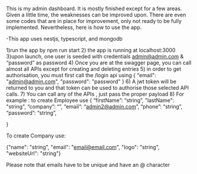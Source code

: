 This is my admin dashboard. It is mostly finished except for a few areas. Given a little time, the weaknesses can be improved upon. There are even some codes that are in place for improvement, only not ready to be fully implemented. Nevertheless, here is how to use the app.

-This app uses nestjs, typescript, and mongodb

1)run the app by npm run start 2) the app is running at localhost:3000
3)upon launch, one user is seeded with credentials admin@admin.com & “password” as password 4) Once you are at the swagger page, you can call almost all APIs except for creating and deleting entries 5) in order to get authorisation, you must first call the /login api using
{
"email": "admin@admin.com",
"password": "password"
} 6) A jwt token will be returned to you and that token can be used to authorise those selected API calls. 7) You can call any of the APIs , just pass the proper payload 8) For example : to create Employee use
{
“firstName”: “string”,
"lastName": "string",
“company”: “”,
“email”: “admin2@admin.com”,
“phone”: “string”,
“password”: “string”,

}

To create Company use:

{"name": "string",
"email": "email@email.com",
"logo": "string",
"websiteUrl": "string"}

Please note that emails have to be unique and have an @ character
